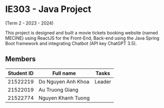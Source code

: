 # IE303 - Java Project
(Term 2 - 2023 - 2024)

This project is designed and built a movie tickets booking website (named MECINE) using ReactJS for the Front-End, Back-end using the Java Spring Boot framework and integrating Chatbot (API key ChatGPT 3.5).

## Members
| Student ID | Full name |Tasks|
| --- | ----------- |--------------------|
| 21522219 | Do Nguyen Anh Khoa|Leader
| 21522019 | Au Truong Giang|
| 21522774 | Nguyen Khanh Tuong|
